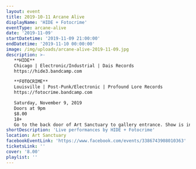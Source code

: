```yaml
---
layout: event
title: 2019-10-11 Arcane Alive
displayName: 'HIDE + Fotocrime'
eventType: arcane-alive
date: '2019-11-09'
startDatetime: '2019-11-09 21:00:00'
endDatetime: '2019-11-10 00:00:00'
image: /img/uploads/arcane-alive-2019-11-09.jpg
description: >-
   **HIDE**  
   Chicago | Electronic/Industrial | Dais Records  
   https://hide3.bandcamp.com

   **FOTOCRIME**  
   Louisville | Post-Punk/Electronic | Profound Lore Records  
   https://fotocrime.bandcamp.com

   Saturday, November 9, 2019  
   Doors at 9pm   
   $8.00  
   18+  
   Go to the back door of Art Sanctuary to gallery entrance. Show is in the gallery space.
shortDescription: 'Live performances by HIDE + Fotocrime'
location: Art Sanctuary
facebookEventLink: 'https://www.facebook.com/events/3386743908010363'
ticketsLink: ''
cover: '8.00'
playlist: ''
---
```

